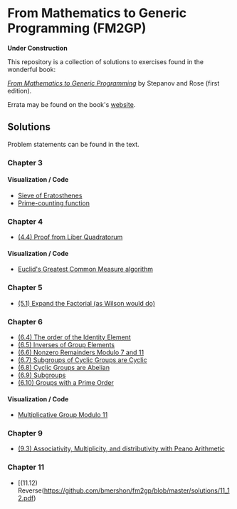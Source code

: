 From Mathematics to Generic Programming (FM2GP)
==========

**Under Construction**

This repository is a collection of solutions to exercises found in the wonderful book:

[_From Mathematics to Generic Programming_](https://www.amazon.com/Mathematics-Generic-Programming-Alexander-Stepanov/dp/0321942043) by Stepanov and Rose (first edition).

Errata may be found on the book's [website](http://www.fm2gp.com/).

## Solutions

Problem statements can be found in the text.

### Chapter 3

#### Visualization / Code

* [Sieve of Eratosthenes](https://bl.ocks.org/bmershon/8bed98a4633d86403e1ca56165cda6da)
* [Prime-counting function](https://bl.ocks.org/bmershon/e15a65d5599870a860de734f2ef09cde)

### Chapter 4

* [(4.4) Proof from Liber Quadratorum](https://github.com/bmershon/fm2gp/blob/master/solutions/4_4.pdf)

#### Visualization / Code

* [Euclid's Greatest Common Measure algorithm](https://bl.ocks.org/bmershon/496aa57731fdc6b83b0d7ea8d75cda62)

### Chapter 5

* [(5.1) Expand the Factorial (as Wilson would do)](https://github.com/bmershon/fm2gp/blob/master/solutions/5_1.pdf)

### Chapter 6

* [(6.4) The order of the Identity Element](https://github.com/bmershon/fm2gp/blob/master/solutions/6_4.pdf)
* [(6.5) Inverses of Group Elements](https://github.com/bmershon/fm2gp/blob/master/solutions/6_5.pdf)
* [(6.6) Nonzero Remainders Modulo 7 and 11](https://github.com/bmershon/fm2gp/blob/master/solutions/6_6.pdf)
* [(6.7) Subgroups of Cyclic Groups are Cyclic](https://github.com/bmershon/fm2gp/blob/master/solutions/6_7.pdf)
* [(6.8) Cyclic Groups are Abelian](https://github.com/bmershon/fm2gp/blob/master/solutions/6_8.pdf)
* [(6.9) Subgroups](https://github.com/bmershon/fm2gp/blob/master/solutions/6_9.pdf)
* [(6.10) Groups with a Prime Order](https://github.com/bmershon/fm2gp/blob/master/solutions/6_10.pdf)

#### Visualization / Code

* [Multiplicative Group Modulo 11](https://bl.ocks.org/bmershon/7938f064dc2202364cdd52acbd24805d)

### Chapter 9

* [(9.3) Associativity, Multiplicity, and distributivity with Peano Arithmetic](https://github.com/bmershon/fm2gp/blob/master/solutions/9_3.pdf)

### Chapter 11

* [(11.12) Reverse(https://github.com/bmershon/fm2gp/blob/master/solutions/11_12.pdf)
